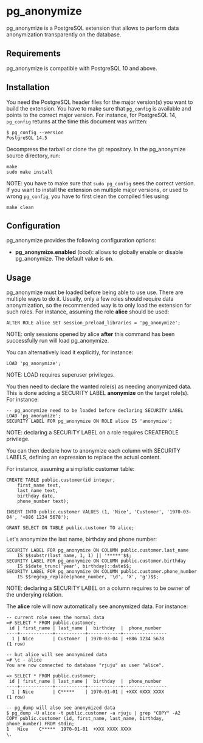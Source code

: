 pg_anonymize
============

pg_anonymize is a PostgreSQL extension that allows to perform data
anonymization transparently on the database.

Requirements
------------

pg_anonymize is compatible with PostgreSQL 10 and above.

Installation
------------

You need the PostgreSQL header files for the major version(s) you want to build
the extension.  You have to make sure that `pg_config` is available and points
to the correct major version.  For instance, for PostgreSQL 14, `pg_config`
returns at the time this document was written:

```
$ pg_config --version
PostgreSQL 14.5
```

Decompress the tarball or clone the git repository.  In the pg_anonymize source
directory, run:

```
make
sudo make install
```

NOTE: you have to make sure that `sudo pg_config` sees the correct version.  If
you want to install the extension on multiple major versions, or used to wrong
`pg_config`, you have to first clean the compiled files using:

```
make clean
```

Configuration
-------------

pg_anonymize provides the following configuration options:

- **pg_anonymize.enabled** (bool): allows to globally enable or disable
  pg_anonymize.  The default value is **on**.

Usage
-----

pg_anonymize must be loaded before being able to use use.  There are multiple
ways to do it.  Usually, only a few roles should require data anonymization, so
the recommended way is to only load the extension for such roles.  For
instance, assuming the role **alice** should be used:

```
ALTER ROLE alice SET session_preload_libraries = 'pg_anonymize';
```

NOTE: only sessions opened by alice **after** this command has been
successfully run will load pg_anonymize.

You can alternatively load it explicitly, for instance:

```
LOAD 'pg_anonymize';
```

NOTE: LOAD requires superuser privileges.

You then need to declare the wanted role(s) as needing anonymized data.  This
is done adding a SECURITY LABEL **anonymize** on the target role(s).  For
instance:

```
-- pg_anonymize need to be loaded before declaring SECURITY LABEL
LOAD 'pg_anonymize';
SECURITY LABEL FOR pg_anonymize ON ROLE alice IS 'anonymize';
```

NOTE: declaring a SECURITY LABEL on a role requires CREATEROLE privilege.

You can then declare how to anonymize each column with SECURITY LABELS,
defining an expression to replace the actual content.

For instance, assuming a simplistic customer table:

```
CREATE TABLE public.customer(id integer,
    first_name text,
    last_name text,
    birthday date,
    phone_number text);

INSERT INTO public.customer VALUES (1, 'Nice', 'Customer', '1970-03-04', '+886 1234 5678');

GRANT SELECT ON TABLE public.customer TO alice;
```

Let's anonymize the last name, birthday and phone number:

```
SECURITY LABEL FOR pg_anonymize ON COLUMN public.customer.last_name
    IS $$substr(last_name, 1, 1) || '*****'$$;
SECURITY LABEL FOR pg_anonymize ON COLUMN public.customer.birthday
    IS $$date_trunc('year', birthday)::date$$;
SECURITY LABEL FOR pg_anonymize ON COLUMN public.customer.phone_number
    IS $$regexp_replace(phone_number, '\d', 'X', 'g')$$;
```

NOTE: declaring a SECURITY LABEL on a column requires to be owner of the
underying relation.

The **alice** role will now automatically see anonymized data.  For instance:

```
-- current role sees the normal data
=# SELECT * FROM public.customer;
 id | first_name | last_name |  birthday  |  phone_number
----+------------+-----------+------------+----------------
  1 | Nice       | Customer  | 1970-03-04 | +886 1234 5678
(1 row)

-- but alice will see anonymized data
=# \c - alice
You are now connected to database "rjuju" as user "alice".

=> SELECT * FROM public.customer;
 id | first_name | last_name |  birthday  |  phone_number
----+------------+-----------+------------+----------------
  1 | Nice       | C*****    | 1970-01-01 | +XXX XXXX XXXX
(1 row)

-- pg_dump will also see anonymized data
$ pg_dump -U alice -t public.customer -a rjuju | grep "COPY" -A2
COPY public.customer (id, first_name, last_name, birthday, phone_number) FROM stdin;
1	Nice	C*****	1970-01-01	+XXX XXXX XXXX
\.
```
